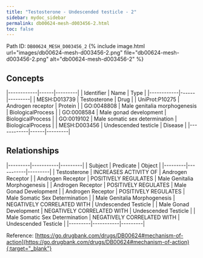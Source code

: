 ```yaml
---
title: "Testosterone - Undescended testicle - 2"
sidebar: mydoc_sidebar
permalink: db00624-mesh-d003456-2.html
toc: false 
---
```



Path ID: `DB00624_MESH_D003456_2`
{% include image.html url="images/db00624-mesh-d003456-2.png" file="db00624-mesh-d003456-2.png" alt="db00624-mesh-d003456-2" %}

## Concepts

|------------|------|---------|
| Identifier | Name | Type    |
|------------|------|---------|
| MESH:D013739 | Testosterone | Drug |
| UniProt:P10275 | Androgen receptor | Protein |
| GO:0048808 | Male genitalia morphogenesis | BiologicalProcess |
| GO:0008584 | Male gonad development | BiologicalProcess |
| GO:0019102 | Male somatic sex determination | BiologicalProcess |
| MESH:D003456 | Undescended testicle | Disease |
|------------|------|---------|

## Relationships

|---------|-----------|---------|
| Subject | Predicate | Object  |
|---------|-----------|---------|
| Testosterone | INCREASES ACTIVITY OF | Androgen Receptor |
| Androgen Receptor | POSITIVELY REGULATES | Male Genitalia Morphogenesis |
| Androgen Receptor | POSITIVELY REGULATES | Male Gonad Development |
| Androgen Receptor | POSITIVELY REGULATES | Male Somatic Sex Determination |
| Male Genitalia Morphogenesis | NEGATIVELY CORRELATED WITH | Undescended Testicle |
| Male Gonad Development | NEGATIVELY CORRELATED WITH | Undescended Testicle |
| Male Somatic Sex Determination | NEGATIVELY CORRELATED WITH | Undescended Testicle |
|---------|-----------|---------|

Reference: [https://go.drugbank.com/drugs/DB00624#mechanism-of-action](https://go.drugbank.com/drugs/DB00624#mechanism-of-action){:target="_blank"}